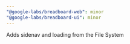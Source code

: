 ```yaml
---
"@google-labs/breadboard-web": minor
"@google-labs/breadboard-ui": minor
---
```


Adds sidenav and loading from the File System
